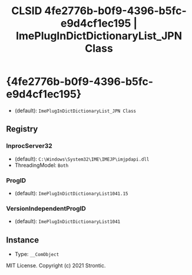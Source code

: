 ﻿---
title: "CLSID 4fe2776b-b0f9-4396-b5fc-e9d4cf1ec195 | ImePlugInDictDictionaryList_JPN Class"
excerpt: What is COM-Object CLSID 4fe2776b-b0f9-4396-b5fc-e9d4cf1ec195?
---

# {4fe2776b-b0f9-4396-b5fc-e9d4cf1ec195}

* (default): `ImePlugInDictDictionaryList_JPN Class`

## Registry


### InprocServer32

* (default): `C:\Windows\System32\IME\IMEJP\imjpdapi.dll`
* ThreadingModel: `Both`

### ProgID

* (default): `ImePlugInDictDictionaryList1041.15`

### VersionIndependentProgID

* (default): `ImePlugInDictDictionaryList1041`

## Instance

* Type: `__ComObject`

MIT License. Copyright (c) 2021 Strontic.


